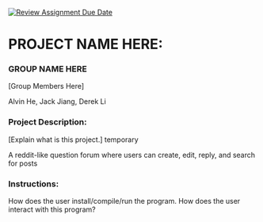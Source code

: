 [![Review Assignment Due Date](https://classroom.github.com/assets/deadline-readme-button-24ddc0f5d75046c5622901739e7c5dd533143b0c8e959d652212380cedb1ea36.svg)](https://classroom.github.com/a/SQs7pKlr)
# PROJECT NAME HERE:

### GROUP NAME HERE
[Group Members Here] 

Alvin He, Jack Jiang, Derek Li
       
### Project Description:
[Explain what is this project.] temporary
  
A reddit-like question forum where users can create, edit, reply, and search for posts

### Instructions:

How does the user install/compile/run the program.
How does the user interact with this program?
